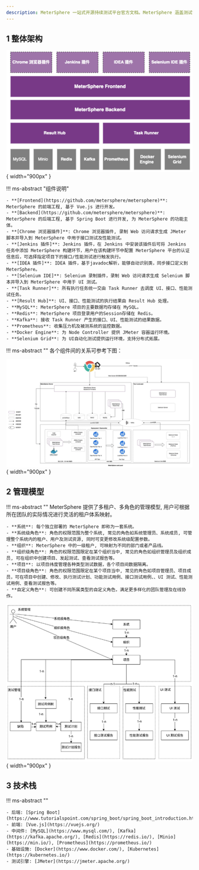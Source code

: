 ```yaml
---
description: MeterSphere 一站式开源持续测试平台官方文档。MeterSphere 涵盖测试管理、接口测试、UI 测试和性能测试等功能，全面兼容 JMeter、Selenium 等主流开源标准，有效助力开发和测试团队充分利用云弹性进行高度可 扩展的自动化测试，加速高质量的软件交付。
---
```


## 1 整体架构

![整体架构](./img/system-arch.png){ width="900px" }

!!! ms-abstract "组件说明"

	- **[Frontend](https://github.com/metersphere/metersphere)**: MeterSphere 的前端工程, 基于 Vue.js 进行开发。
  	- **[Backend](https://github.com/metersphere/metersphere)**: MeterSphere 的后端工程, 基于 Spring Boot 进行开发, 为 MeterSphere 的功能主体。
  	- **[Chrome 浏览器插件]**: Chrome 浏览器插件, 录制 Web 访问请求生成 JMeter 脚本并导入到 MeterSphere 中用于接口测试及性能测试。
  	- **[Jenkins 插件]**: Jenkins 插件，在 Jenkins 中安装该插件后可将 Jenkins 任务中添加 MeterSphere 构建环节，用户在该构建环节中配置 MeterSphere 平台的认证信息后，可选择指定项目下的接口/性能测试进行触发执行。
  	- **[IDEA 插件]**: IDEA 插件，基于javadoc解析，能够自动识别类，同步接口定义到 MeterSphere。
	- **[Selenium IDE]**: Selenium 录制插件，录制 Web 访问请求生成 Selenium 脚本并导入到 MeterSphere 中用于 UI 测试。
  	- **[Task Runner]**: 所有执行任务统一交由 Task Runner 去调度 UI、接口、性能测试任务。
  	- **[Result Hub]**: UI、接口、性能测试的执行结果由 Result Hub 处理。
  	- **MySQL**: MeterSphere 项目的主要数据均存储在 MySQL。
  	- **Redis**: MeterSphere 项目登录用户的Session存储在 Redis。
  	- **Kafka**: 接收 Task Runner 产生的接口、UI、性能测试的结果数据。
  	- **Prometheus**: 收集压力机及被测系统的监控数据。
  	- **Docker Engine**: 为 Node Controller 提供 JMeter 容器运行环境。
  	- **Selenium Grid**: 为 UI自动化测试提供运行环境，支持分布式拓展。

!!! ms-abstract ""
	各个组件间的关系可参考下图：<br>

![组件说明](./img/components.png){ width="900px" }

## 2 管理模型
!!! ms-abstract ""
	MeterSphere 提供了多租户、多角色的管理模型, 用户可根据所在团队的实际情况进行灵活的租户体系映射。

    - **系统**: 每个独立部署的 MeterSphere 即称为一套系统。
    - **系统级角色**: 角色的权限范围为整个系统, 常见的角色如系统管理员、系统成员, 可管理整个系统内的租户、用户及测试资源, 同时可变更修改系统级配置参数。
    - **组织**: MeterSphere 中的一级租户, 可映射为不同的部门或者产品线。
    - **组织级角色**: 角色的权限范围限定在某个组织当中, 常见的角色如组织管理员及组织成员, 可在组织中创建项目、发起测试、查看测试报告等。
    - **项目**: 以项目纬度管理各种类型测试数据，各个项目间数据隔离。
    - **项目级角色**: 角色的权限范围限定在某个项目当中, 常见的角色如项目管理员、项目成员，可在项目中创建、修改、执行测试计划、功能测试用例、接口测试用例、、UI 测试、性能测试用例、查看测试报告等。
    - **自定义角色**: 可创建不同所属类型的自定义角色，满足更多样化的团队管理及在线协作。

![管理模型](./img/management-model.png){ width="900px" }

## 3 技术栈
!!! ms-abstract ""

    - 后端: [Spring Boot](https://www.tutorialspoint.com/spring_boot/spring_boot_introduction.htm)
    - 前端: [Vue.js](https://vuejs.org/)
    - 中间件: [MySQL](https://www.mysql.com/), [Kafka](https://kafka.apache.org/), [Redis](https://redis.io/), [Minio](https://min.io/), [Prometheus](https://prometheus.io/)
    - 基础设施: [Docker](https://www.docker.com/), [Kubernetes](https://kubernetes.io/)
    - 测试引擎: [JMeter](https://jmeter.apache.org/)